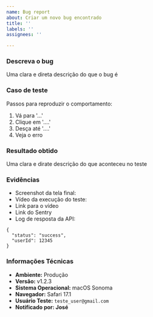 ```yaml
---
name: Bug report
about: Criar um novo bug encontrado
title: ''
labels: ''
assignees: ''

---
```


### Descreva o bug
Uma clara e direta descrição do que o bug é

### Caso de teste
Passos para reproduzir o comportamento:
1. Vá para '...'
2. Clique em '....'
3. Desça até  '....'
4. Veja o erro

### Resultado obtido
Uma clara e dirate descrição do que aconteceu no teste

### Evidências
- Screenshot da tela final:
- Vídeo da execução do teste:
- Link para o vídeo
- Link do Sentry
- Log de resposta da API:
```
{
  "status": "success",
  "userId": 12345
}
```

### Informações Técnicas
- **Ambiente:** Produção
- **Versão:** v1.2.3
- **Sistema Operacional:** macOS Sonoma
- **Navegador:** Safari 17.1
- **Usuário Teste:** `teste_user@gmail.com`
- **Notificado por: José**
